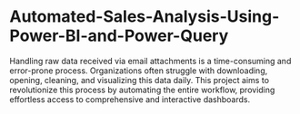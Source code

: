 # Automated-Sales-Analysis-Using-Power-BI-and-Power-Query
Handling raw data received via email attachments is a time-consuming and error-prone process. Organizations often struggle with downloading, opening, cleaning, and visualizing this data daily. This project aims to revolutionize this process by automating the entire workflow, providing effortless access to comprehensive and interactive dashboards.
